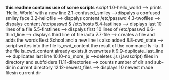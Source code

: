 **this readme contains use of some scripts**
*script*
1.0-hello_world --> prints 'Hello, World' with a new line 
2.1-confused_smiley -->dispalys a confused smiley face 
3.2-hellofile --> dispalys content /etc/passwd
4.3-twofiles --> dispalys content /etc/passwd & /etc/hosts
5.4-lastlines --> displays last 10 lines of a file
5.5-firstlines --> dispalys first 10 lines of /etc/passwd
6.6-third_line --> displays third line of file iacta
7.7-file --> creates a file and adds the words Best School and a new line is also added
8.8-cwd_state --> script writes into the file ls_cwd_content the result of the command ls -la .If the file ls_cwd_content already exists,it overwrites it
9.9-duplicate_last_line --> duplicates last line 
10.10-no_more_js -->deletes .js (javascript) files in directory and subfolders
11.11-directories --> counts number of dir and sub-dir in current directory
12.12-newest_files --> displays 10 newest made filesin current dir
